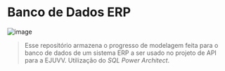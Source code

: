 # Banco de Dados ERP
![image](https://img.shields.io/badge/PostgreSQL-316192?style=flat-square&logo=postgresql&logoColor=white)

> Esse repositório armazena o progresso de modelagem feita para o banco de dados de um sistema ERP a ser usado no projeto de API para a EJUVV. Utilização do *SQL Power Architect*.
